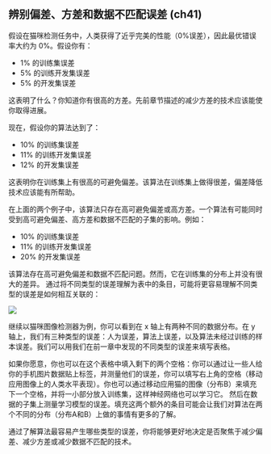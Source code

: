 ## 辨别偏差、方差和数据不匹配误差 (ch41)



假设在猫咪检测任务中，人类获得了近乎完美的性能（0%误差），因此最优错误率大约为 0%。假设你有：

- 1% 的训练集误差
- 5% 的训练开发集误差
- 5% 的开发集误差

这表明了什么？你知道你有很高的方差。先前章节描述的减少方差的技术应该能使你取得进展。 

现在，假设你的算法达到了：

- 10% 的训练集误差
- 11% 的训练开发集误差
- 12% 的开发集误差

这表明你在训练集上有很高的可避免偏差。该算法在训练集上做得很差，偏差降低技术应该能有所帮助。 

在上面的两个例子中，该算法只存在高可避免偏差或高方差。一个算法有可能同时受到高可避免偏差、高方差和数据不匹配的子集的影响。例如：

- 10% 的训练集误差
- 11% 的训练开发集误差
- 20% 的开发集误差

该算法存在高可避免偏差和数据不匹配问题。然而，它在训练集的分布上并没有很大的差异。 通过将不同类型的误差理解为表中的条目，可能将更容易理解不同类型的误差是如何相互关联的：

![](ch41_01.png)

继续以猫咪图像检测器为例，你可以看到在 x 轴上有两种不同的数据分布。在 y 轴上，我们有三种类型的误差：人为误差，算法上误差，以及算法未经过训练的样本误差。我们可以用我们在前一章中发现的不同类型的误差来填写表格。

如果你愿意，你也可以在这个表格中填入剩下的两个空格：你可以通过让一些人给你的手机图片数据贴上标签，并测量他们的误差，你可以填写右上角的空格（移动应用图像上的人类水平表现）。你也可以通过移动应用猫的图像（分布B）来填充下一个空格，并将一小部分放入训练集，这样神经网络也可以学习它。 然后在数据的子集上测量学习模型的误差。填充这两个额外的条目可能会让我们对算法在两个不同的分布（分布A和B）上做的事情有更多的了解。 

通过了解算法最容易产生哪些类型的误差，你将能够更好地决定是否聚焦于减少偏差、减少方差或减少数据不匹配的技术。